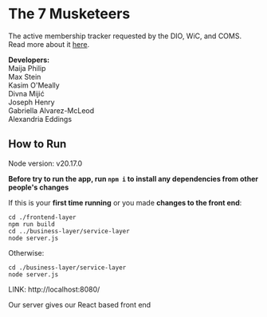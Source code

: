 # The 7 Musketeers 
The active membership tracker requested by the DIO, WiC, and COMS. Read more about it [here](https://www.notion.so/Project-Definition-13872d93e9d18088acfade585ccba52e).

**Developers:**\
Maija Philip\
Max Stein\
Kasim O'Meally\
Divna Mijić\
Joseph Henry\
Gabriella Alvarez-McLeod\
Alexandria Eddings


## How to Run
Node version: v20.17.0

**Before try to run the app, run `npm i` to install any dependencies from other people's changes**

If this is your **first time running** or you made **changes to the front end**:
```
cd ./frontend-layer
npm run build
cd ../business-layer/service-layer
node server.js
```

Otherwise:
```
cd ./business-layer/service-layer
node server.js
```

LINK: http://localhost:8080/ 

Our server gives our React based front end
